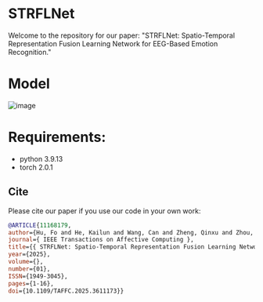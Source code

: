 # STRFLNet
Welcome to the repository for our paper: "STRFLNet: Spatio-Temporal Representation Fusion Learning Network for EEG-Based Emotion Recognition."
# Model
![image](https://github.com/ZJUTofBrainIntelligence/STRFLNet/blob/main/image/Figure1.jpg)

# Requirements:
* python 3.9.13 <br>
* torch 2.0.1

## Cite
Please cite our paper if you use our code in your own work:
```bibtex
@ARTICLE{11168179,
author={Hu, Fo and He, Kailun and Wang, Can and Zheng, Qinxu and Zhou, Bin and Li, Gang and Sun, Yu},
journal={ IEEE Transactions on Affective Computing },
title={{ STRFLNet: Spatio-Temporal Representation Fusion Learning Network for EEG-Based Emotion Recognition }},
year={2025},
volume={},
number={01},
ISSN={1949-3045},
pages={1-16},
doi={10.1109/TAFFC.2025.3611173}}
